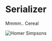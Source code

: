 Serializer
================

Mmmm.. Cereal

![Homer Simpsons](http://images4.wikia.nocookie.net/__cb20121205194539/simpsons/images/7/7f/Mmm.jpg)
